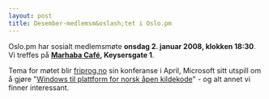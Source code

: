 ```yaml
---
layout: post
title: Desember-medlemsm&oslash;tet i Oslo.pm
---
```

<p>Oslo.pm har sosialt medlemsmøte <strong>onsdag 2. januar 2008, klokken
18:30</strong>. Vi treffes på 
<strong><a href="http://www.nattguiden.no/utested/1052" title="Link til karttjeneste">Marhaba Café</a>, Keysersgate 1</strong>.</p>

<p>
Tema for møtet blir <a href="http://friprog.no/">friprog.no</a>
sin konferanse i April, Microsoft sitt utspill om å gjøre
&quot;<a href="http://digi.no/php/art.php?id=501168">Windows til plattform
for norsk åpen kildekode</a>&quot; - og alt annet vi finner interessant.
</p>
